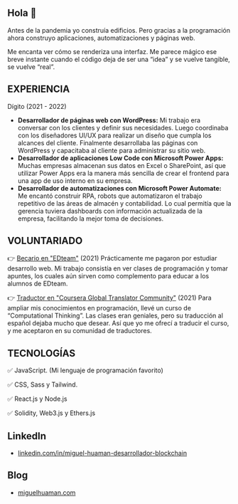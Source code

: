 ## Hola 👋

Antes de la pandemia yo construía edificios. Pero gracias a la programación ahora construyo aplicaciones, automatizaciones y páginas web.

Me encanta ver cómo se renderiza una interfaz. Me parece mágico ese breve instante cuando el código deja de ser una “idea” y se vuelve tangible, se vuelve “real”.

## EXPERIENCIA

Dígito (2021 - 2022)
- **Desarrollador de páginas web con WordPress:** Mi trabajo era conversar con los clientes y definir sus necesidades. Luego coordinaba con los diseñadores UI/UX para realizar un diseño que cumpla los alcances del cliente. Finalmente desarrollaba las páginas con WordPress y capacitaba al cliente para administrar su sitio web.
- **Desarrollador de aplicaciones Low Code con Microsoft Power Apps:** Muchas empresas almacenan sus datos en Excel o SharePoint, así que utilizar Power Apps era la manera más sencilla de crear el frontend para una app de uso interno en su empresa.
- **Desarrollador de automatizaciones con Microsoft Power Automate:** Me encantó construir RPA, robots que automatizaron el trabajo repetitivo de las áreas de almacén y contabilidad. Lo cual permitía que la gerencia tuviera dashboards con información actualizada de la empresa, facilitando la mejor toma de decisiones.

## VOLUNTARIADO

👉 [Becario en "EDteam"](https://ed.team/cursos/css-animaciones) (2021)
Prácticamente me pagaron por estudiar desarrollo web. Mi trabajo consistía en ver clases de programación y tomar apuntes, los cuales aún sirven como complemento para educar a los alumnos de EDteam.

👉 [Traductor en "Coursera Global Translator Community"](https://translate-coursera.org/new_gtc/app/#/translator/profile/403642) (2021)
Para ampliar mis conocimientos en programación, llevé un curso de “Computational Thinking”. Las clases eran geniales, pero su traducción al español dejaba mucho que desear. Así que yo me ofrecí a traducir el curso, y me aceptaron en su comunidad de traductores.

## TECNOLOGÍAS

✅ JavaScript. (Mi lenguaje de programación favorito)

✅ CSS, Sass y Tailwind.

✅ React.js y Node.js

✅ Solidity, Web3.js y Ethers.js

## LinkedIn
- [linkedin.com/in/miguel-huaman-desarrollador-blockchain](https://www.linkedin.com/in/miguel-huaman-desarrollador-blockchain/)

## Blog
- [miguelhuaman.com](https://miguelhuaman.com/)
